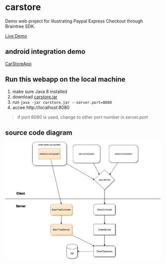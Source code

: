 # carstore
Demo web project for illustrating Paypal Express Checkout through Braintree SDK.

[Live Demo](http://13.57.3.69/)

## android integration demo
[CarStoreApp](https://github.com/liuwei108/CarStoreApp)

## Run this webapp on the local machine
1. make sure Java 8 installed
2. download [carstore.jar](https://github.com/liuwei108/CarStoreWeb/raw/master/carstore.jar)
3. run `java -jar carstore.jar --server.port=8080`
4. accee http://localhost:8080
> if port 8080 is used, change to other port number in *server.port*

## source code diagram

![diagram](https://raw.githubusercontent.com/liuwei108/CarStoreWeb/master/Diagram.png)
